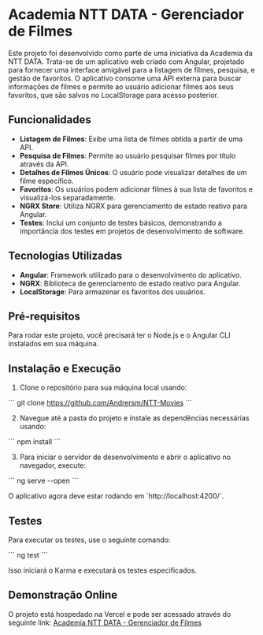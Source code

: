 
# Academia NTT DATA - Gerenciador de Filmes

Este projeto foi desenvolvido como parte de uma iniciativa da Academia da NTT DATA. Trata-se de um aplicativo web criado com Angular, projetado para fornecer uma interface amigável para a listagem de filmes, pesquisa, e gestão de favoritos. O aplicativo consome uma API externa para buscar informações de filmes e permite ao usuário adicionar filmes aos seus favoritos, que são salvos no LocalStorage para acesso posterior.

## Funcionalidades

- **Listagem de Filmes**: Exibe uma lista de filmes obtida a partir de uma API.
- **Pesquisa de Filmes**: Permite ao usuário pesquisar filmes por título através da API.
- **Detalhes de Filmes Únicos**: O usuário pode visualizar detalhes de um filme específico.
- **Favoritos**: Os usuários podem adicionar filmes à sua lista de favoritos e visualizá-los separadamente.
- **NGRX Store**: Utiliza NGRX para gerenciamento de estado reativo para Angular.
- **Testes**: Inclui um conjunto de testes básicos, demonstrando a importância dos testes em projetos de desenvolvimento de software.

## Tecnologias Utilizadas

- **Angular**: Framework utilizado para o desenvolvimento do aplicativo.
- **NGRX**: Biblioteca de gerenciamento de estado reativo para Angular.
- **LocalStorage**: Para armazenar os favoritos dos usuários.

## Pré-requisitos

Para rodar este projeto, você precisará ter o Node.js e o Angular CLI instalados em sua máquina.

## Instalação e Execução

1. Clone o repositório para sua máquina local usando:

\`\`\`
git clone <https://github.com/Andrersm/NTT-Movies>
\`\`\`

2. Navegue até a pasta do projeto e instale as dependências necessárias usando:

\`\`\`
npm install
\`\`\`

3. Para iniciar o servidor de desenvolvimento e abrir o aplicativo no navegador, execute:

\`\`\`
ng serve --open
\`\`\`

O aplicativo agora deve estar rodando em \`http://localhost:4200/\`.

## Testes

Para executar os testes, use o seguinte comando:

\`\`\`
ng test
\`\`\`

Isso iniciará o Karma e executará os testes especificados.

## Demonstração Online

O projeto está hospedado na Vercel e pode ser acessado através do seguinte link: [Academia NTT DATA - Gerenciador de Filmes](https://ntt-movies-steel.vercel.app/)

